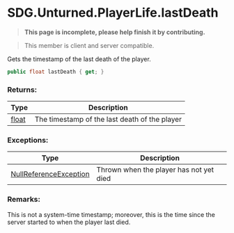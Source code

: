 # SDG.Unturned.PlayerLife.lastDeath

<blockquote><p><b>This page is incomplete, please help finish it by contributing.<p></b></blockquote>

> This member is client and server compatible.

Gets the timestamp of the last death of the player.

```csharp
public float lastDeath { get; }
```

### Returns:

Type | Description
------------ | -------------
[float](https://docs.microsoft.com/en-us/dotnet/api/system.single?view=netframework-3.5) | The timestamp of the last death of the player

### Exceptions:

Type | Description
------------ | -------------
[NullReferenceException](https://docs.microsoft.com/en-us/dotnet/api/system.nullreferenceexception?view=netframework-3.5) | Thrown when the player has not yet died

### Remarks:

This is not a system-time timestamp; moreover, this is the time since the server started to when the player last died.
